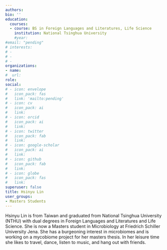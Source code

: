 ```yaml
---
authors:
bio: ''
education:
  courses:
  - course: BS in Foreign Languages and Literatures, Life Science
    institution: National Tsinghua University
    #year:
#email: "pending"
# interests:
# - 
# - 
# - 
organizations:
- name:
#  url:
role: 
social:
# - icon: envelope
#   icon_pack: fas
#   link: 'mailto:pending'
# - icon: cv
#   icon_pack: ai
#   link:
# - icon: orcid
#   icon_pack: ai
#   link:
# - icon: twitter
#   icon_pack: fab
#   link:
# - icon: google-scholar
#   icon_pack: ai
#   link:
# - icon: github
#   icon_pack: fab
#   link:
# - icon: globe
#   icon_pack: fas
#   link:
superuser: false
title: Hsinyu Lin
user_groups:
- Masters Students
---
```


Hsinyu Lin is from Taiwan and graduated from National Tsinghua University (NTHU) with dual degrees in 
Foreign Languages and Literatures and Life Science. She is now a Masters student in Microbiology at Friedrich Schiller University Jena. She has a burgeoning interest in microbiomes and is working on a mycobiome project for her masters thesis. In her leisure time she likes to travel, dance, listen to music, and hang out with friends.
